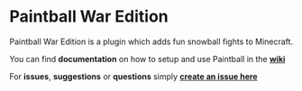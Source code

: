 # Paintball War Edition
Paintball War Edition is a plugin which adds fun snowball fights to Minecraft.

You can find **documentation** on how to setup and use Paintball in the [**wiki**](https://github.com/PaintballWarEdition/Paintball-Wiki/wiki)

For **issues**, **suggestions** or **questions** simply [**create an issue here**](https://github.com/PaintballWarEdition/Paintball-Issues/issues)
